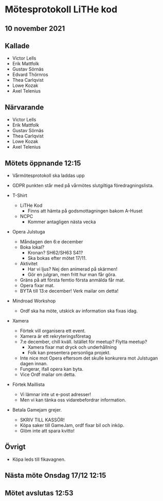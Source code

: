 # Mötesprotokoll LiTHe kod

## 10 november 2021

## Kallade

- Victor Lells
- Erik Mattfolk
- Gustav Sörnäs
- Edvard Thörnros
- Thea Carlqvist
- Lowe Kozak
- Axel Telenius

## Närvarande

- Victor Lells
- Erik Mattfolk
- Gustav Sörnäs
- Thea Carlqvist
- Lowe Kozak
- Axel Telenius


## Mötets öppnande 12:15

- Vårmötesprotokoll ska laddas upp

- GDPR punkten står med på vårmötes slutgiltiga föredragningslista.

- T-Shirt
  - LiTHe Kod 
    - Finns att hämta på godsmottagningen bakom A-Huset
  - NCPC
    - Kommer antagligen nästa vecka

- Opera Julstuga
  - Måndagen den 6:e december
  - Boka lokal?
    - Kronan? SH62/SH63 S41?
    - Ska bokas efter mötet 17/11.
  - Aktivitet
    - Har vi ljus? Nej den animerad på skärmen!
    - Gör en julgran, men fritt hur man får göra.
  - Gräns på att första femtio första anmälda får mat.
  - Opera fixar mat.
  - BYTA till 13:e december! Verk mailar om detta!

- Mindroad Workshop
  - Ordf ska ha möte, utskick av information ska fixas idag.

- Xamera
  - Förtek vill organisera ett event.
  - Xamera är ett rekryteringsföretag
  - 7:e december, chill kväll. Istället för meetup? Flytta meetup?
    - Xamera fixar mat dryck och underhållning
    - Folk kan presentera personliga projekt.
  - Inte nice mot Opera eftersom det skulle konkurera mot Julstugan dagen innan.
  - Fungerar, ifall opera kan byta.
  - Vice Ordf mailar om detta.

- Förtek Maillista
  - Vi lämnar inte ut e-post adresser!
  - Men vi kan tänka oss vidarebefordrar information.

- Betala Gamejam grejer.
  - SKRIV TILL KASSÖR!
  - Köpa saker till GameJam, ordf fixar bil och inköp.
  - Glöm inte att spara kvitto!

## Övrigt

- Köpa leds till fikavagnen.

## Nästa möte Onsdag 17/12 12:15

## Mötet avslutas 12:53
